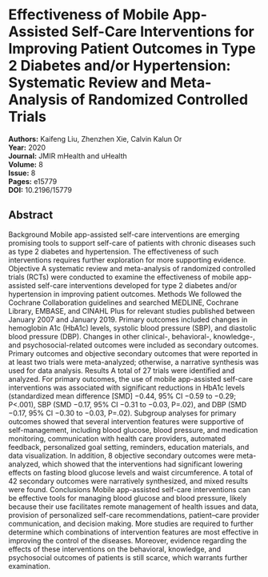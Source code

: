 # Effectiveness of Mobile App-Assisted Self-Care Interventions for Improving Patient Outcomes in Type 2 Diabetes and/or Hypertension: Systematic Review and Meta-Analysis of Randomized Controlled Trials

**Authors:** Kaifeng Liu, Zhenzhen Xie, Calvin Kalun Or  
**Year:** 2020  
**Journal:** JMIR mHealth and uHealth  
**Volume:** 8  
**Issue:** 8  
**Pages:** e15779  
**DOI:** 10.2196/15779  

## Abstract
Background            Mobile app-assisted self-care interventions are emerging promising tools to support self-care of patients with chronic diseases such as type 2 diabetes and hypertension. The effectiveness of such interventions requires further exploration for more supporting evidence.                                Objective            A systematic review and meta-analysis of randomized controlled trials (RCTs) were conducted to examine the effectiveness of mobile app-assisted self-care interventions developed for type 2 diabetes and/or hypertension in improving patient outcomes.                                Methods            We followed the Cochrane Collaboration guidelines and searched MEDLINE, Cochrane Library, EMBASE, and CINAHL Plus for relevant studies published between January 2007 and January 2019. Primary outcomes included changes in hemoglobin A1c (HbA1c) levels, systolic blood pressure (SBP), and diastolic blood pressure (DBP). Changes in other clinical-, behavioral-, knowledge-, and psychosocial-related outcomes were included as secondary outcomes. Primary outcomes and objective secondary outcomes that were reported in at least two trials were meta-analyzed; otherwise, a narrative synthesis was used for data analysis.                                Results            A total of 27 trials were identified and analyzed. For primary outcomes, the use of mobile app-assisted self-care interventions was associated with significant reductions in HbA1c levels (standardized mean difference [SMD] −0.44, 95% CI −0.59 to −0.29; P<.001), SBP (SMD −0.17, 95% CI −0.31 to −0.03, P=.02), and DBP (SMD −0.17, 95% CI −0.30 to −0.03, P=.02). Subgroup analyses for primary outcomes showed that several intervention features were supportive of self-management, including blood glucose, blood pressure, and medication monitoring, communication with health care providers, automated feedback, personalized goal setting, reminders, education materials, and data visualization. In addition, 8 objective secondary outcomes were meta-analyzed, which showed that the interventions had significant lowering effects on fasting blood glucose levels and waist circumference. A total of 42 secondary outcomes were narratively synthesized, and mixed results were found.                                Conclusions            Mobile app-assisted self-care interventions can be effective tools for managing blood glucose and blood pressure, likely because their use facilitates remote management of health issues and data, provision of personalized self-care recommendations, patient–care provider communication, and decision making. More studies are required to further determine which combinations of intervention features are most effective in improving the control of the diseases. Moreover, evidence regarding the effects of these interventions on the behavioral, knowledge, and psychosocial outcomes of patients is still scarce, which warrants further examination.

